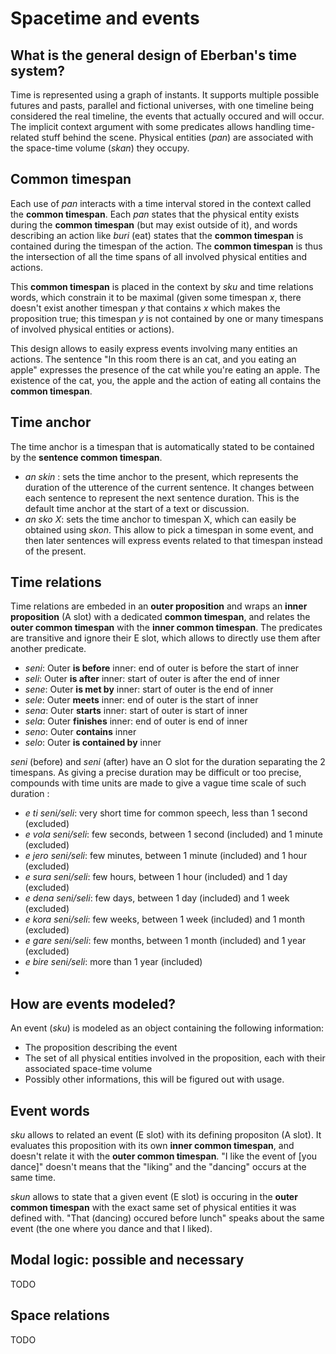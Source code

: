 # Spacetime and events

## What is the general design of Eberban's time system?

Time is represented using a graph of instants. It supports multiple possible futures and pasts,
parallel and fictional universes, with one timeline being considered the real timeline, the events
that actually occured and will occur. The implicit context argument with some predicates allows
handling time-related stuff behind the scene. Physical entities (*pan*) are associated with the
space-time volume (*skan*) they occupy.

## Common timespan

Each use of *pan* interacts with a time interval stored in the context called the **common
timespan**. Each *pan* states that the physical entity exists during the **common timespan** (but
may exist outside of it), and words describing an action like *buri* (eat) states that the **common
timespan** is contained during the timespan of the action. The **common timespan** is thus the
intersection of all the time spans of all involved physical entities and actions.

This **common timespan** is placed in the context by *sku* and time relations words, which constrain
it to be maximal (given some timespan *x*, there doesn't exist another timespan *y* that contains
*x* which makes the proposition true; this timespan *y* is not contained by one or many timespans of
involved physical entities or actions).

This design allows to easily express events involving many entities an actions. The sentence "In
this room there is an cat, and you eating an apple" expresses the presence of the cat while you're
eating an apple. The existence of the cat, you, the apple and the action of eating all contains the
**common timespan**.

## Time anchor

The time anchor is a timespan that is automatically stated to be contained by the **sentence
common timespan**.

- *an skin* : sets the time anchor to the present, which represents the duration of the utterence of
  the current sentence. It changes between each sentence to represent the next sentence duration.
  This is the default time anchor at the start of a text or discussion.
- *an sko X*: sets the time anchor to timespan X, which can easily be obtained using *skon*. This
  allow to pick a timespan in some event, and then  later sentences will express events related to
  that timespan instead of the present.

## Time relations

Time relations are embeded in an **outer proposition** and wraps an **inner proposition** (A slot)
with a dedicated **common timespan**, and relates the **outer common timespan** with the **inner
common timespan**. The predicates are transitive and ignore their E slot, which allows to directly
use them after another predicate.

- *seni*: Outer **is before** inner: end of outer is before the start of inner
- *seli*: Outer **is after** inner: start of outer is after the end of inner
- *sene*: Outer **is met by** inner: start of outer is the end of inner
- *sele*: Outer **meets** inner: end of outer is the start of inner
- *sena*: Outer **starts** inner: start of outer is start of inner
- *sela*: Outer **finishes** inner: end of outer is end of inner
- *seno*: Outer **contains** inner
- *selo*: Outer **is contained by** inner

*seni* (before) and *seni* (after) have an O slot for the duration separating the 2 timespans. As
giving a precise duration may be difficult or too precise, compounds with time units are made to
give a vague time scale of such duration :

- *e ti seni/seli*: very short time for common speech, less than 1 second (excluded)
- *e vola seni/seli*: few seconds, between 1 second (included) and 1 minute (excluded)
- *e jero seni/seli*: few minutes, between 1 minute (included) and 1 hour (excluded)
- *e sura seni/seli*: few hours, between 1 hour (included) and 1 day (excluded)
- *e dena seni/seli*: few days, between 1 day (included) and 1 week (excluded)
- *e kora seni/seli*: few weeks, between 1 week (included) and 1 month (excluded)
- *e gare seni/seli*: few months, between 1 month (included) and 1 year (excluded)
- *e bire seni/seli*: more than 1 year (included)
- 
## How are events modeled?

An event (*sku*) is modeled as an object containing the following information:
- The proposition describing the event
- The set of all physical entities involved in the proposition, each with their associated
  space-time volume
- Possibly other informations, this will be figured out with usage.

## Event words

*sku* allows to related an event (E slot) with its defining propositon (A slot). It evaluates this
proposition with its own **inner common timespan**, and doesn't relate it with the **outer common
timespan**. "I like the event of [you dance]" doesn't means that the "liking" and the "dancing"
occurs at the same time.

*skun* allows to state that a given event (E slot) is occuring in the **outer common timespan** with
the exact same set of physical entities it was defined with. "That (dancing) occured before lunch"
speaks about the same event (the one where you dance and that I liked).

## Modal logic: possible and necessary

TODO

## Space relations

TODO